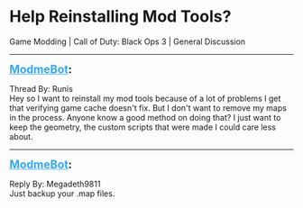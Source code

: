 # Help Reinstalling Mod Tools?
Game Modding | Call of Duty: Black Ops 3 | General Discussion

---
<strong style="font-size: 1.4em;"><span style="text-decoration: underline;text-decoration-color: #34a7f9;"><span style="color:#34a7f9;">ModmeBot</span></span>:</strong>

<p>Thread By: Runis<br />Hey so I want to reinstall my mod tools because of a lot of problems I get that verifying game cache doesn&#39;t fix. But I don&#39;t want to remove my maps in the process. Anyone know a good method on doing that? I just want to keep the geometry, the custom scripts that were made I could care less about.</p>

---
<strong style="font-size: 1.4em;"><span style="text-decoration: underline;text-decoration-color: #34a7f9;"><span style="color:#34a7f9;">ModmeBot</span></span>:</strong>

<p>Reply By: Megadeth9811<br />Just backup your .map files.</p>

